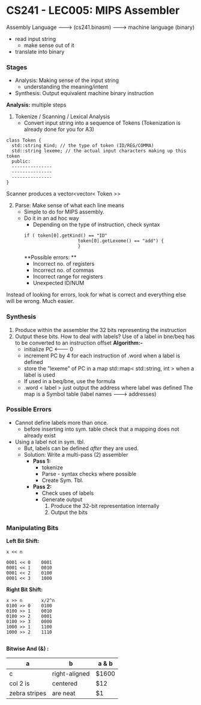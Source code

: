 # CS241 - LEC005: MIPS Assembler
Assembly Language ---> (cs241.binasm) ---> machine language (binary)

- read input string
  - make sense out of it
- translate into binary
### Stages
- Analysis: Making sense of the input string
  - understanding the meaning/intent
- Synthesis: Output equivalent machine binary instruction

**Analysis:** multiple steps
1. Tokenize / Scanning / Lexical Analysis
    - Convert input string into a sequence of Tokens (Tokenization is already done for you for A3)
  ```
class Token {
	std::string Kind; // the type of token (ID/REG/COMMA)
	std::string lexeme; // the actual input characters making up this token
	public:
	---------------
	---------------
	---------------
}
``` 
Scanner produces a vector<vector< Token >>

2. Parse: Make sense of what each line means
	- Simple to do for MIPS assembly.
	- Do it in an ad hoc way
	  - Depending on the type of instruction, check syntax
	  ```
	  if ( token[0].getKind() == "ID" 
						  token[0].getLexeme() == "add") {
						  }
	  ```
	  **Possible errors: **
	  - Incorrect no. of registers
	  - Incorrect no. of commas
	  - Incorrect range for registers
	  - Unexpected ID/NUM

Instead of looking for errors, look for what is correct and everything else will be wrong. Much easier.

### Synthesis
1. Produce within the assembler the 32 bits representing the instruction
2. Output these bits.
	How to deal with labels?
	Use of a label in bne/beq has to be converted to an instruction offset
	**Algorithm:-**
	- initialize PC <--- 0
	- increment PC by 4 for each instruction of .word when a label is defined
	- store the "lexeme" of PC in a map std::map< std::string, int > when a label is used
	- If used in a beq/bne, use the formula 
	- .word < label >
		just output the address where label was defined
		The map is a Symbol table (label names ---> addresses)

### Possible Errors
- Cannot define labels more than once.
  - before inserting into sym. table check that a mapping does not already exist
- Using a label not in sym. tbl.
  - But, labels can be defined *after* they are used.
  - Solution: Write a multi-pass (2) assembler
    - **Pass 1:** 
      - tokenize
      - Parse - syntax checks where possible
      - Create Sym. Tbl.
    - **Pass 2:**
      - Check uses of labels
      - Generate output
        1. Produce the 32-bit representation internally
        2. Output the bits

### Manipulating Bits
**Left Bit Shift:**
```
x << n

0001 << 0    0001
0001 << 1    0010
0001 << 2    0100
0001 << 3    1000

```

**Right Bit Shift:**
```
x >> n       x/2^n
0100 >> 0    0100
0100 >> 1    0010
0100 >> 2    0001
0100 >> 3    0000
1000 >> 1    1100
1000 >> 2    1110


```

**Bitwise And (&) :**

| a | b | a & b |
| - | - | ----- |
| c| right-aligned | $1600 |
| col 2 is      | centered      |   $12 |
| zebra stripes | are neat      |    $1 |

<!--stackedit_data:
eyJoaXN0b3J5IjpbLTE4MjcwNDAzMjgsMTYxODEzNzY4MSwtNj
c2NTMwNzg3LDc4NzQ3OTQ4OCwtNjU1MzE0NzYwLDEyMzcyODcw
OTMsLTM4MzEwMTQzMiwtNTQ1ODAwODZdfQ==
-->
